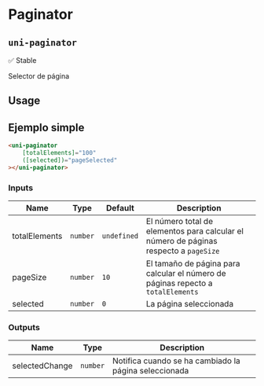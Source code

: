 Paginator
===================
`uni-paginator`
---
:white_check_mark: Stable

Selector de página

## Usage

## Ejemplo simple

```html
<uni-paginator
    [totalElements]="100"
    ([selected])="pageSelected"
></uni-paginator>

```

### Inputs

| Name          | Type     | Default     | Description                                                                           |
| ------------- | -------- | ----------- | ------------------------------------------------------------------------------------- |
| totalElements | `number` | `undefined` | El número total de elementos para calcular el número de páginas respecto a `pageSize` |
| pageSize      | `number` | `10`        | El tamaño de página para calcular el número de páginas repecto a `totalElements`      |
| selected      | `number` | `0`         | La página seleccionada                                                                |

### Outputs

| Name           | Type     | Description                                           |
| -------------- | -------- | ----------------------------------------------------- |
| selectedChange | `number` | Notifica cuando se ha cambiado la página seleccionada |

